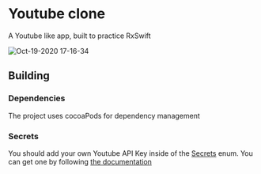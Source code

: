 # Youtube clone
A Youtube like app, built to practice RxSwift

![Oct-19-2020 17-16-34](https://user-images.githubusercontent.com/13527685/96470951-17fab000-122f-11eb-8e33-e8695f7e71e9.gif)

## Building

### Dependencies
The project uses cocoaPods for dependency management

### Secrets
You should add your own Youtube API Key inside of the [Secrets](https://github.com/MaxCilauro/Youtube-clone/blob/master/youtube-clone/Services/Secrets.swift#L12) enum. You can get one by following [the documentation](https://developers.google.com/youtube/v3/getting-started)
